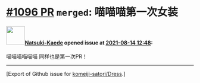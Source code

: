 # [\#1096 PR](https://github.com/komeiji-satori/Dress/pull/1096) `merged`: 喵喵喵第一次女装

#### <img src="https://avatars.githubusercontent.com/u/62150943?u=b611810d569887a848654a0ed3b27f1be52c6f23&v=4" width="50">[Natsuki-Kaede](https://github.com/Natsuki-Kaede) opened issue at [2021-08-14 12:48](https://github.com/komeiji-satori/Dress/pull/1096):

喵喵喵喵喵喵
同样也是第一次PR！




-------------------------------------------------------------------------------



[Export of Github issue for [komeiji-satori/Dress](https://github.com/komeiji-satori/Dress).]
